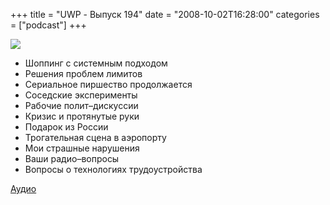 +++
title = "UWP - Выпуск 194"
date = "2008-10-02T16:28:00"
categories = ["podcast"]
+++

![](https://podcast.umputun.com/images/uwp/uwp194.png)


- Шоппинг с системным подходом
- Решения проблем лимитов
- Сериальное пиршество продолжается
- Соседские эксперименты
- Рабочие полит–дискуссии
- Кризис и протянутые руки
- Подарок из России
- Трогательная сцена в аэропорту
- Мои страшные нарушения
- Ваши радио–вопросы
- Вопросы о технологиях трудоустройства

[Аудио](https://podcast.umputun.com/media/ump_podcast194.mp3)
<audio src="https://podcast.umputun.com/media/ump_podcast194.mp3" preload="none">